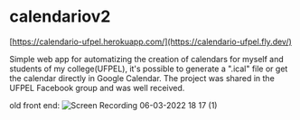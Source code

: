# calendariov2
 
 [https://calendario-ufpel.herokuapp.com/](https://calendario-ufpel.fly.dev/)
 
 Simple web app for automatizing the creation of calendars for myself and students of my college(UFPEL), it's possible to generate a ".ical" file or get the calendar directly in Google Calendar. The project was shared in the UFPEL Facebook group and was well received.
 
 old front end:
![Screen Recording 06-03-2022 18 17 (1)](https://user-images.githubusercontent.com/20791940/158383705-777db1e4-106f-4717-91eb-627fe4a9fc31.gif)



